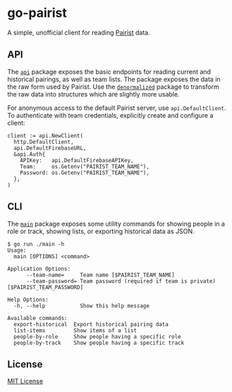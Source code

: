 # go-pairist

A simple, unofficial client for reading [Pairist](https://pair.ist/) data.


## API

The [`api`](api/) package exposes the basic endpoints for reading current and historical pairings, as well as team lists. The package exposes the data in the raw form used by Pairist. Use the [`denormalized`](denormalized/) package to transform the raw data into structures which are slightly more usable.

For anonymous access to the default Pairist server, use `api.DefaultClient`. To authenticate with team credentials, explicitly create and configure a client:

    client := api.NewClient(
      http.DefaultClient,
      api.DefaultFirebaseURL,
      &api.Auth{
        APIKey:   api.DefaultFirebaseAPIKey,
        Team:     os.Getenv("PAIRIST_TEAM_NAME"),
        Password: os.Getenv("PAIRIST_TEAM_NAME"),
      },
    )


## CLI

The [`main`](main/) package exposes some utility commands for showing people in a role or track, showing lists, or exporting historical data as JSON.

    $ go run ./main -h
    Usage:
      main [OPTIONS] <command>

    Application Options:
          --team-name=     Team name [$PAIRIST_TEAM_NAME]
          --team-password= Team password (required if team is private) [$PAIRIST_TEAM_PASSWORD]

    Help Options:
      -h, --help           Show this help message

    Available commands:
      export-historical  Export historical pairing data
      list-items         Show items of a list
      people-by-role     Show people having a specific role
      people-by-track    Show people having a specific track


## License

[MIT License](LICENSE)

